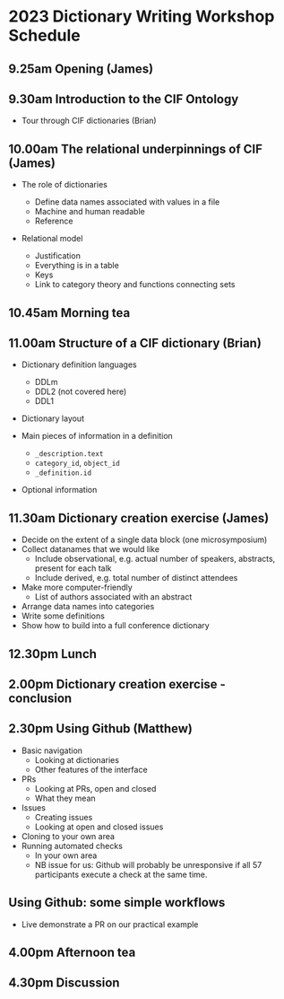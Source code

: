 # 2023 Dictionary Writing Workshop Schedule

## 9.25am Opening (James)

## 9.30am Introduction to the CIF Ontology

* Tour through CIF dictionaries (Brian)

## 10.00am The relational underpinnings of CIF (James)

* The role of dictionaries
   - Define data names associated with values in a file
   - Machine and human readable
   - Reference

* Relational model
   - Justification
   - Everything is in a table
   - Keys
   - Link to category theory and functions connecting sets

## 10.45am Morning tea

## 11.00am Structure of a CIF dictionary (Brian)

* Dictionary definition languages
   - DDLm
   - DDL2 (not covered here)
   - DDL1

* Dictionary layout

* Main pieces of information in a definition
     - `_description.text`
     - `category_id`, `object_id`
     - `_definition.id`
* Optional information

## 11.30am Dictionary creation exercise (James)
  
  * Decide on the extent of a single data block (one microsymposium)
  * Collect datanames that we would like
     - Include observational, e.g. actual number of speakers, abstracts, present for each talk
     - Include derived, e.g. total number of distinct attendees
  * Make more computer-friendly
     - List of authors associated with an abstract
  * Arrange data names into categories
  * Write some definitions
  * Show how to build into a full conference dictionary

## 12.30pm Lunch

## 2.00pm Dictionary creation exercise - conclusion

## 2.30pm Using Github (Matthew)
  * Basic navigation
     - Looking at dictionaries
     - Other features of the interface
  * PRs
     - Looking at PRs, open and closed
     - What they mean
  * Issues
     - Creating issues
     - Looking at open and closed issues
  * Cloning to your own area
  * Running automated checks
     - In your own area
     - NB issue for us: Github will probably be unresponsive if all 57 participants execute a check at the same time.

## Using Github: some simple workflows
  * Live demonstrate a PR on our practical example

## 4.00pm Afternoon tea

## 4.30pm Discussion
